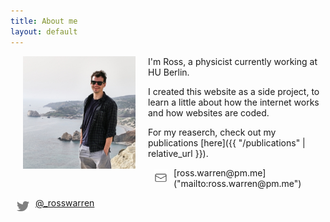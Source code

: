 ```yaml
---
title: About me
layout: default
---
```


<img src="/assets/imgs/ross-warren-photo3.jpg" alt="Ross Warren Photo" hspace="20" style="float:left;width:180px;height:180px;border:0;">

I'm Ross, a physicist currently working at HU Berlin.

I created this website as a side project, to learn a little about how the internet works and how websites are coded.

<!-- You can find my CV [here](/assets/pdfs/CV-RossWarren.pdf) (last updated: 6 May 2020). -->

For my reaserch, check out my publications [here]({{ "/publications" | relative_url }}).

<img src="/assets/icons/email.svg" alt="email icon" hspace="10" vspace="3" style="float:left;height:20px;border:10;">
[ross.warren@pm.me]("mailto:ross.warren@pm.me")

<img src="/assets/icons/twitter.png" alt="twitter icon" hspace="10" vspace="4" style="float:left;height:20px;border:0;"> [@_rosswarren]("https://twitter.com/_rosswarren")

